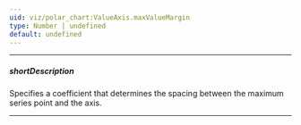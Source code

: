 ```yaml
---
uid: viz/polar_chart:ValueAxis.maxValueMargin
type: Number | undefined
default: undefined
---
```

---
##### shortDescription
Specifies a coefficient that determines the spacing between the maximum series point and the axis.

---
<!--
When [margins are enabled](/api-reference/10%20UI%20Components/dxPolarChart/1%20Configuration/valueAxis/valueMarginsEnabled.md '/Documentation/ApiReference/UI_Components/dxPolarChart/Configuration/valueAxis/#valueMarginsEnabled') in a chart, the value axis extends slightly beyond its start and end values. It is required for preventing the cutting off of parts of the minimum and maximum series points.

By default, margins are calculated automatically and equal to half of an axis' [tick interval](/concepts/05%20UI%20Components/PolarChart/10%20Visual%20Elements/050%20Axes/30%20Axis%20Ticks%20Arrangement.md '/Documentation/Guide/UI_Components/PolarChart/Visual_Elements/#Axes/Axis_Ticks_Arrangement'). If you need to specify custom margins, use the **minValueMargin** and **maxValueMargin** properties. These properties accept coefficients that are used to calculate the actual start and end values for an axis with applied margins using the following formulas:

    startAxisValue = minDataValue - (maxDataValue - minDataValue) * minValueMargin
    endAxisValue = maxDataValue + (maxDataValue - minDataValue) * maxValueMargin

For example, consider that `minDataValue` is 1960 and `maxDataValue` is 2010. If you set the **minValueMargin** and **maxValueMargin** properties to 0.1, the axis will start in 1955 and end in 2015.

    startAxisValue = 1960 - (2010 - 1960) * 0.1 = 1960 - 50 * 0.1 = 1960 - 5 = 1955
    endAxisValue = 2010 + (2010 - 1960) * 0.1 = 2010 + 50 * 0.1 = 2010 + 5 = 2015

![Value Margins ChartJS](/images/ChartJS/PolarValueMargins.png)


[note]Margins can be added to axes of the continuous or logarithmic type only.
-->